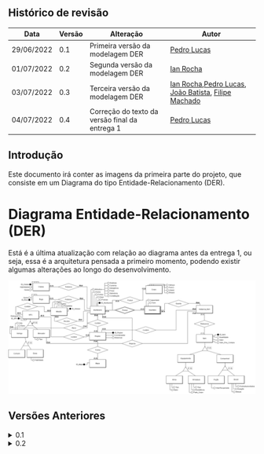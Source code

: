 ## Histórico de revisão

  |Data|Versão|Alteração|Autor| 
  |----|------|---------|-----|
  |29/06/2022|0.1|Primeira versão da modelagem DER |[Pedro Lucas](https://github.com/PedroLSF)|
  |01/07/2022|0.2|Segunda versão da modelagem DER |[Ian Rocha](https://github.com/IanPSRocha)|
  |03/07/2022|0.3|Terceira versão da modelagem DER |[Ian Rocha](https://github.com/IanPSRocha),[Pedro Lucas](https://github.com/PedroLSF), [João Batista](https://github.com/jvBatista), [Filipe Machado](https://github.com/fmaachadoo)|
  |04/07/2022|0.4|Correção do texto da versão final da entrega 1 |[Pedro Lucas](https://github.com/PedroLSF)|

  
 
 
## Introdução

Este documento irá conter as imagens da primeira parte do projeto, que consiste em um Diagrama do tipo Entidade-Relacionamento (DER).

# Diagrama Entidade-Relacionamento (DER)

 Está é a última atualização com relação ao diagrama antes da entrega 1, ou seja, essa é a arquitetura pensada a primeiro momento, podendo existir algumas alterações ao longo do desenvolvimento.


![0.3](../images/DER03.jpg)

## Versões Anteriores

<details>
<summary>0.1</summary>

![Bancos1MER drawio](https://user-images.githubusercontent.com/85000470/177055461-23912430-b373-428c-b552-4472a2f742f3.png)
</details>

<details>
<summary> 0.2</summary>

![0.2](../images/DER02.jpg)
</details>
